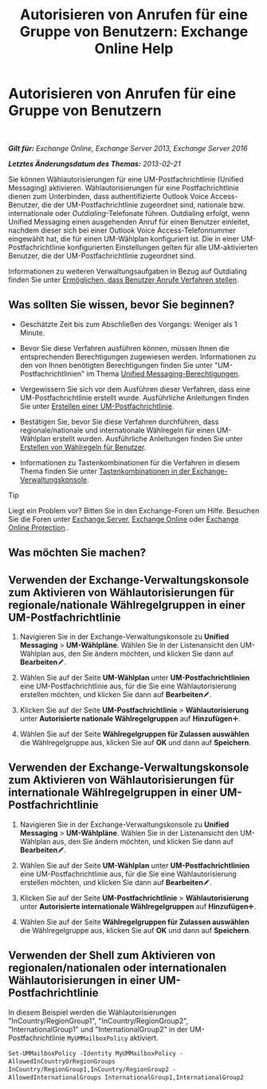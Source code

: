﻿---
title: 'Autorisieren von Anrufen für eine Gruppe von Benutzern: Exchange Online Help'
TOCTitle: Autorisieren von Anrufen für eine Gruppe von Benutzern
ms:assetid: 7fc36757-868c-4bde-b793-6ae630da155c
ms:mtpsurl: https://technet.microsoft.com/de-de/library/Bb232099(v=EXCHG.150)
ms:contentKeyID: 51409307
ms.date: 05/23/2018
mtps_version: v=EXCHG.150
ms.translationtype: MT
---

# Autorisieren von Anrufen für eine Gruppe von Benutzern

 

_**Gilt für:** Exchange Online, Exchange Server 2013, Exchange Server 2016_

_**Letztes Änderungsdatum des Themas:** 2013-02-21_

Sie können Wählautorisierungen für eine UM-Postfachrichtlinie (Unified Messaging) aktivieren. Wählautorisierungen für eine Postfachrichtlinie dienen zum Unterbinden, dass authentifizierte Outlook Voice Access-Benutzer, die der UM-Postfachrichtlinie zugeordnet sind, nationale bzw. internationale oder *Outdialing*-Telefonate führen. Outdialing erfolgt, wenn Unified Messaging einen ausgehenden Anruf für einen Benutzer einleitet, nachdem dieser sich bei einer Outlook Voice Access-Telefonnummer eingewählt hat, die für einen UM-Wählplan konfiguriert ist. Die in einer UM-Postfachrichtlinie konfigurierten Einstellungen gelten für alle UM-aktivierten Benutzer, die der UM-Postfachrichtlinie zugeordnet sind.

Informationen zu weiteren Verwaltungsaufgaben in Bezug auf Outdialing finden Sie unter [Ermöglichen, dass Benutzer Anrufe Verfahren stellen](allowing-users-to-make-calls-procedures-exchange-2013-help.md).

## Was sollten Sie wissen, bevor Sie beginnen?

  - Geschätzte Zeit bis zum Abschließen des Vorgangs: Weniger als 1 Minute.

  - Bevor Sie diese Verfahren ausführen können, müssen Ihnen die entsprechenden Berechtigungen zugewiesen werden. Informationen zu den von Ihnen benötigten Berechtigungen finden Sie unter "UM-Postfachrichtlinien" im Thema [Unified Messaging-Berechtigungen](unified-messaging-permissions-exchange-2013-help.md).

  - Vergewissern Sie sich vor dem Ausführen dieser Verfahren, dass eine UM-Postfachrichtlinie erstellt wurde. Ausführliche Anleitungen finden Sie unter [Erstellen einer UM-Postfachrichtlinie](https://technet.microsoft.com/de-de/library/Bb123510(v=EXCHG.150)).

  - Bestätigen Sie, bevor Sie diese Verfahren durchführen, dass regionale/nationale und internationale Wählregeln für einen UM-Wählplan erstellt wurden. Ausführliche Anleitungen finden Sie unter [Erstellen von Wählregeln für Benutzer](https://technet.microsoft.com/de-de/library/JJ898502(v=EXCHG.150)).

  - Informationen zu Tastenkombinationen für die Verfahren in diesem Thema finden Sie unter [Tastenkombinationen in der Exchange-Verwaltungskonsole](keyboard-shortcuts-in-the-exchange-admin-center-exchange-online-protection-help.md).


> [!TIP]
> Liegt ein Problem vor? Bitten Sie in den Exchange-Foren um Hilfe. Besuchen Sie die Foren unter <A href="https://go.microsoft.com/fwlink/p/?linkid=60612">Exchange Server</A>, <A href="https://go.microsoft.com/fwlink/p/?linkid=267542">Exchange Online</A> oder <A href="https://go.microsoft.com/fwlink/p/?linkid=285351">Exchange Online Protection</A>..



## Was möchten Sie machen?

## Verwenden der Exchange-Verwaltungskonsole zum Aktivieren von Wählautorisierungen für regionale/nationale Wählregelgruppen in einer UM-Postfachrichtlinie

1.  Navigieren Sie in der Exchange-Verwaltungskonsole zu **Unified Messaging** \> **UM-Wählpläne**. Wählen Sie in der Listenansicht den UM-Wählplan aus, den Sie ändern möchten, und klicken Sie dann auf **Bearbeiten**![Bearbeitungssymbol](images/Bb124582.6f53ccb2-1f13-4c02-bea0-30690e6ea71d(EXCHG.150).gif "Bearbeitungssymbol").

2.  Wählen Sie auf der Seite **UM-Wählplan** unter **UM-Postfachrichtlinien** eine UM-Postfachrichtlinie aus, für die Sie eine Wählautorisierung erstellen möchten, und klicken Sie dann auf **Bearbeiten**![Bearbeitungssymbol](images/Bb124582.6f53ccb2-1f13-4c02-bea0-30690e6ea71d(EXCHG.150).gif "Bearbeitungssymbol").

3.  Klicken Sie auf der Seite **UM-Postfachrichtlinie** \> **Wählautorisierung** unter **Autorisierte nationale Wählregelgruppen** auf **Hinzufügen**![Hinzufügen (Symbol)](images/JJ218640.c1e75329-d6d7-4073-a27d-498590bbb558(EXCHG.150).gif "Hinzufügen (Symbol)").

4.  Wählen Sie auf der Seite **Wählregelgruppen für Zulassen auswählen** die Wählregelgruppe aus, klicken Sie auf **OK** und dann auf **Speichern**.

## Verwenden der Exchange-Verwaltungskonsole zum Aktivieren von Wählautorisierungen für internationale Wählregelgruppen in einer UM-Postfachrichtlinie

1.  Navigieren Sie in der Exchange-Verwaltungskonsole zu **Unified Messaging** \> **UM-Wählpläne**. Wählen Sie in der Listenansicht den UM-Wählplan aus, den Sie ändern möchten, und klicken Sie dann auf **Bearbeiten**![Bearbeitungssymbol](images/Bb124582.6f53ccb2-1f13-4c02-bea0-30690e6ea71d(EXCHG.150).gif "Bearbeitungssymbol").

2.  Wählen Sie auf der Seite **UM-Wählplan** unter **UM-Postfachrichtlinien** eine UM-Postfachrichtlinie aus, für die Sie eine Wählautorisierung erstellen möchten, und klicken Sie dann auf **Bearbeiten**![Bearbeitungssymbol](images/Bb124582.6f53ccb2-1f13-4c02-bea0-30690e6ea71d(EXCHG.150).gif "Bearbeitungssymbol").

3.  Klicken Sie auf der Seite **UM-Postfachrichtlinie** \> **Wählautorisierung** unter **Autorisierte internationale Wählregelgruppen** auf **Hinzufügen**![Hinzufügen (Symbol)](images/JJ218640.c1e75329-d6d7-4073-a27d-498590bbb558(EXCHG.150).gif "Hinzufügen (Symbol)").

4.  Wählen Sie auf der Seite **Wählregelgruppen für Zulassen auswählen** die Wählregelgruppe aus, klicken Sie auf **OK** und dann auf **Speichern**.

## Verwenden der Shell zum Aktivieren von regionalen/nationalen oder internationalen Wählautorisierungen in einer UM-Postfachrichtlinie

In diesem Beispiel werden die Wählautorisierungen "InCountry/RegionGroup1", "InCountry/RegionGroup2", "InternationalGroup1" und "InternationalGroup2" in der UM-Postfachrichtlinie `MyUMMailboxPolicy` aktiviert.

    Set-UMMailboxPolicy -Identity MyUMMailboxPolicy -AllowedInCountryOrRegionGroups InCountry/RegionGroup1,InCountry/RegionGroup2 -AllowedInternationalGroups InternationalGroup1,InternationalGroup2


